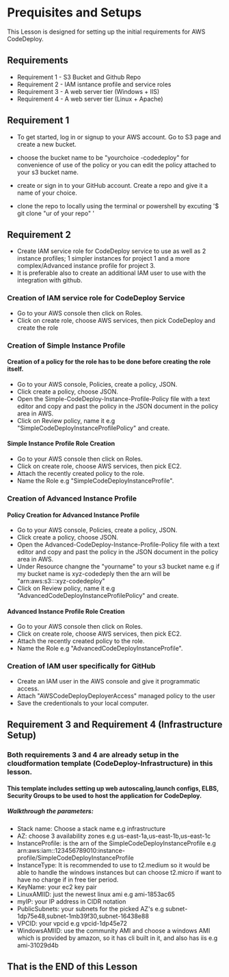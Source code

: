 # Prequisites and Setups
This Lesson is designed for setting up the initial requirements for AWS CodeDeploy.  

## Requirements 

 - Requirement 1 - S3 Bucket and Github Repo
 - Requirement 2 - IAM isntance profile and service roles
 - Requirement 3 - A web server tier (Windows + IIS)
 - Requirement 4 - A web server tier (Linux + Apache)

## Requirement 1

- To get started, log in or signup to your AWS account. Go to S3 page and create a new bucket.
- choose the bucket name to be "yourchoice -codedeploy" for convenience of use of the policy or you can edit the policy attached to your s3 bucket name.

- create or sign in to your GitHub account. Create a repo and give it a name of your choice.
- clone the repo to locally using the terminal or powershell by excuting '$ git clone "ur of your repo" '

## Requirement 2

- Create IAM service role for CodeDeploy service to use as well as 2 instance profiles; 1 simpler instances for project 1 and a more complex/Advanced instance profile for project 3.
- It is preferable also to create an additional IAM user to use with the integration with github.

### Creation of IAM service role for CodeDeploy Service

- Go to your AWS console then click on Roles. 
- Click on create role, choose AWS services, then pick CodeDeploy and create the role

### Creation of Simple Instance Profile

#### Creation of a policy for the role has to be done before creating the role itself.

- Go to your AWS console, Policies, create a policy, JSON.
- Click create a policy, choose JSON.
- Open the Simple-CodeDeploy-Instance-Profile-Policy file with a text editor and copy and past the policy in the JSON document in the policy area in AWS. 
- Click on Review policy, name it e.g "SimpleCodeDeployInstanceProfilePolicy" and create.

#### Simple Instance Profile Role Creation

- Go to your AWS console then click on Roles. 
- Click on create role, choose AWS services, then pick EC2.
- Attach the recently created policy to the role. 
- Name the Role e.g "SimpleCodeDeployInstanceProfile".


### Creation of Advanced Instance Profile

#### Policy Creation for Advanced Instance Profile

- Go to your AWS console, Policies, create a policy, JSON.
- Click create a policy, choose JSON.
- Open the Advanced-CodeDeploy-Instance-Profile-Policy file with a text editor and copy and past the policy in the JSON document in the policy area in AWS. 
- Under Resource changne the "yourname" to your s3 bucket name e.g if my bucket name is xyz-codedeply then the arn will be "arn:aws:s3:::xyz-codedeploy"
- Click on Review policy, name it e.g "AdvancedCodeDeployInstanceProfilePolicy" and create.

#### Advanced Instance Profile Role Creation

- Go to your AWS console then click on Roles. 
- Click on create role, choose AWS services, then pick EC2.
- Attach the recently created policy to the role. 
- Name the Role e.g "AdvancedCodeDeployInstanceProfile".


### Creation of IAM user specifically for GitHub

- Create an IAM user in the AWS console and give it programmatic access.
- Attach "AWSCodeDeployDeployerAccess" managed policy to the user
- Save the credentionals to your local computer.

## Requirement 3 and Requirement 4 (Infrastructure Setup)

### Both requirements 3 and 4 are already setup in the cloudformation template (CodeDeploy-Infrastructure) in this lesson. 

#### This template includes setting up web autoscaling,launch configs, ELBS, Security Groups to be used to host the application for CodeDeploy. 

##### Walkthrough the parameters:

- Stack name: Choose a stack name e.g infrastructure
- AZ: choose 3 availability zones e.g us-east-1a,us-east-1b,us-east-1c
- InstanceProfile: is the arn of the SimpleCodeDeployInstanceProfile e.g arn:aws:iam::123456789010:instance-profile/SimpleCodeDeployInstanceProfile
- InstanceType: It is recommended to use to t2.medium so it would be able to handle the windows instances but can choose t2.micro if want to have no charge if in free tier period.
- KeyName: your ec2 key pair
- LinuxAMIID: just the newest linux ami e.g ami-1853ac65 
- myIP: your IP address in CIDR notation
- PublicSubnets: your subnets for the picked AZ's e.g subnet-1dp75e48,subnet-1mb39f30,subnet-16438e88
- VPCID: your vpcid  e.g vpcid-1dp45e72 
- WindowsAMIID: use the community AMI and choose a windows AMI which is provided by amazon, so it has cli built in it, and also has iis e.g ami-31029d4b


## That is the END of this Lesson 


